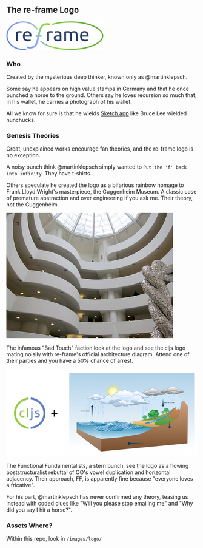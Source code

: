 ## The re-frame Logo

![logo](/images/logo/re-frame_256w.png?raw=true)

### Who

Created by the mysterious deep thinker, known only as @martinklepsch.

Some say he appears on high value stamps in Germany and that he once 
punched a horse to the ground. Others say he loves recursion so much 
that, in his wallet, he carries a photograph of his wallet.

All we know for sure is that he wields [Sketch.app](https://www.sketchapp.com/) like
Bruce Lee wielded nunchucks.

### Genesis Theories

Great, unexplained works encourage fan theories, and the re-frame logo
is no exception.

A noisy bunch think @martinklepsch simply wanted to `Put the 'f' back into infinity`. They have t-shirts. 

Others speculate he created the logo as a bifarious rainbow homage
to Frank Lloyd Wright's masterpiece, the Guggenheim Museum. A classic case 
of premature abstraction and over engineering if you ask me. Their theory, not the Guggenheim.

![](/images/logo/Guggenheim.jpg)

The infamous "Bad Touch" faction look at the logo and see the cljs logo mating noisily with re-frame's official 
architecture diagram. Attend one of their parties and you have a 50% chance of arrest. 

![](/images/logo/Genesis.png)

The Functional Fundamentalists, a stern bunch, see the logo as a flowing poststructuralist rebuttal of OO's
vowel duplication and horizontal adjacency. Their approach, FF, is apparently fine because "everyone loves a
fricative".

For his part, @martinklepsch has never confirmed any theory, teasing us instead with coded clues 
like "Will you please stop emailing me" and "Why did you say I hit a horse?".

### Assets Where?

Within this repo, look in `/images/logo/`


